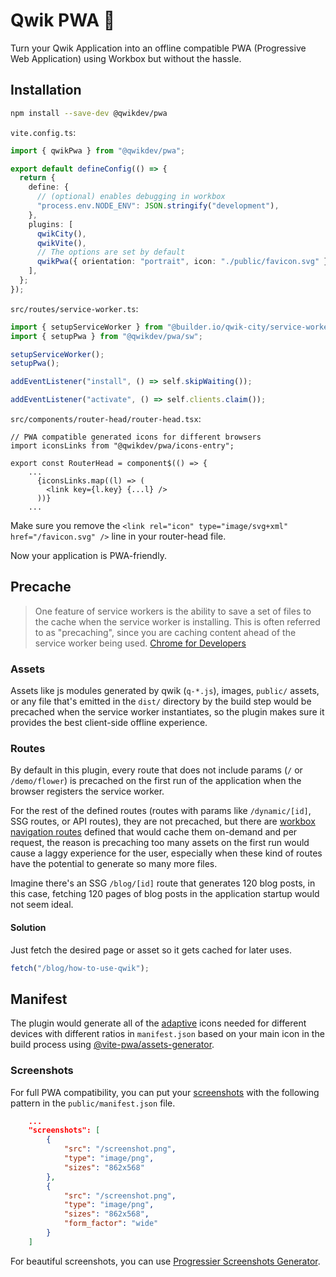 # Qwik PWA 📱

Turn your Qwik Application into an offline compatible PWA (Progressive Web Application) using Workbox but without the hassle.

## Installation

```sh
npm install --save-dev @qwikdev/pwa
```

`vite.config.ts`:

```ts
import { qwikPwa } from "@qwikdev/pwa";

export default defineConfig(() => {
  return {
    define: {
      // (optional) enables debugging in workbox
      "process.env.NODE_ENV": JSON.stringify("development"),
    },
    plugins: [
      qwikCity(),
      qwikVite(),
      // The options are set by default
      qwikPwa({ orientation: "portrait", icon: "./public/favicon.svg" }),
    ],
  };
});
```

`src/routes/service-worker.ts`:

```ts
import { setupServiceWorker } from "@builder.io/qwik-city/service-worker";
import { setupPwa } from "@qwikdev/pwa/sw";

setupServiceWorker();
setupPwa();

addEventListener("install", () => self.skipWaiting());

addEventListener("activate", () => self.clients.claim());
```

`src/components/router-head/router-head.tsx`:

```tsx
// PWA compatible generated icons for different browsers
import iconsLinks from "@qwikdev/pwa/icons-entry";

export const RouterHead = component$(() => {
    ...
      {iconsLinks.map((l) => (
        <link key={l.key} {...l} />
      ))}
    ...
```

Make sure you remove the `<link rel="icon" type="image/svg+xml" href="/favicon.svg" />` line in your router-head file.

Now your application is PWA-friendly.

## Precache

> One feature of service workers is the ability to save a set of files to the cache when the service worker is installing. This is often referred to as "precaching", since you are caching content ahead of the service worker being used. [Chrome for Developers](https://developer.chrome.com/docs/workbox/modules/workbox-precaching/)

### Assets

Assets like js modules generated by qwik (`q-*.js`), images, `public/` assets, or any file that's emitted in the `dist/` directory by the build step would be precached when the service worker instantiates, so the plugin makes sure it provides the best client-side offline experience.

### Routes

By default in this plugin, every route that does not include params (`/` or `/demo/flower`) is precached on the first run of the application when the browser registers the service worker.

For the rest of the defined routes (routes with params like `/dynamic/[id]`, SSG routes, or API routes), they are not precached, but there are [workbox navigation routes](https://developer.chrome.com/docs/workbox/modules/workbox-routing) defined that would cache them on-demand and per request, the reason is precaching too many assets on the first run would cause a laggy experience for the user, especially when these kind of routes have the potential to generate so many more files.

Imagine there's an SSG `/blog/[id]` route that generates 120 blog posts, in this case, fetching 120 pages of blog posts in the application startup would not seem ideal.

#### Solution

Just fetch the desired page or asset so it gets cached for later uses.

```ts
fetch("/blog/how-to-use-qwik");
```

## Manifest

The plugin would generate all of the [adaptive](https://web.dev/articles/maskable-icon) icons needed for different devices with different ratios in `manifest.json` based on your main icon in the build process using [@vite-pwa/assets-generator](https://vite-pwa-org.netlify.app/assets-generator/api.html#api).

### Screenshots

For full PWA compatibility, you can put your [screenshots](https://developer.mozilla.org/en-US/docs/Web/Manifest/screenshots) with the following pattern in the `public/manifest.json` file.

```json
    ...
    "screenshots": [
        {
            "src": "/screenshot.png",
            "type": "image/png",
            "sizes": "862x568"
        },
        {
            "src": "/screenshot.png",
            "type": "image/png",
            "sizes": "862x568",
            "form_factor": "wide"
        }
    ]
```

For beautiful screenshots, you can use [Progressier Screenshots Generator](https://progressier.com/pwa-screenshots-generator).
